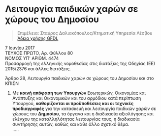# Λειτουργία παιδικών χαρών σε χώρους του Δημοσίου

>Επιμέλεια: Σταύρος Δαλιακόπουλος/Κτηματική Υπηρεσία Λέσβου 
[Άδεια χρήσης GFDL](<http://www.gnu.org/licenses/fdl.html>)

7 Ιουνίου 2017  
ΤΕΥΧΟΣ ΠΡΩΤΟ, Αρ. Φύλλου 80  
ΝΟΜΟΣ ΥΠ' ΑΡΙΘΜ. 4474  
Προσαρμογή της ελληνικής νομοθεσίας στις διατάξεις της Οδηγίας (ΕΕ) 2015/2376 και άλλες διατάξεις.  

Άρθρο 28, Λειτουργία παιδικών χαρών σε χώρους του Δημοσίου και στο ΚΠΙΣΝ  
1. Με **κοινή απόφαση των Υπουργών** Εσωτερικών, Οικονομίας και Ανάπτυξης και Οικονομικών και του αρμόδιου κατά περίπτωση Υπουργού, **καθορίζονται οι προϋποθέσεις και οι τεχνικές προδιαγραφές** για την κατασκευή και λειτουργία παιδικών χαρών σε χώρους του **Δημοσίου**, τα όργανα και η διαδικασία αξιολόγησης και ελέγχου της καταλληλότητας λειτουργίας τους, η διαδικασία συντήρησης αυτών, καθώς και κάθε άλλο σχετικό θέμα.  
.....
